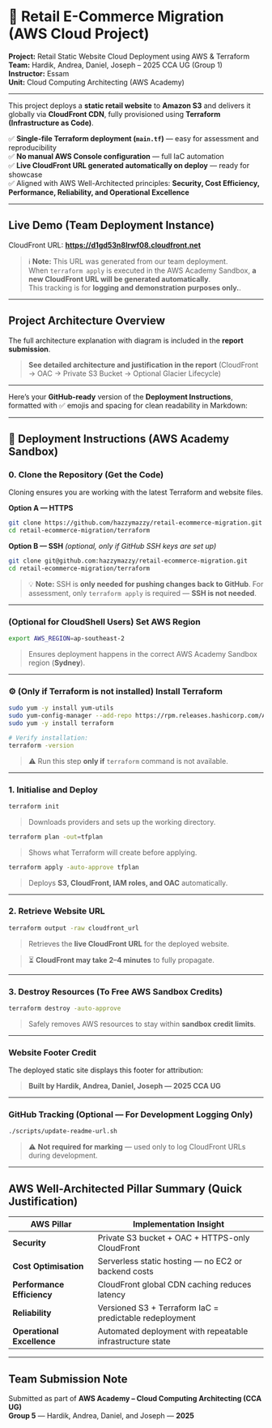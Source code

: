 # 🛒 Retail E-Commerce Migration (AWS Cloud Project)

**Project:** Retail Static Website Cloud Deployment using AWS & Terraform  
**Team:** Hardik, Andrea, Daniel, Joseph – 2025 CCA UG (Group 1)  
**Instructor:** Essam  
**Unit:** Cloud Computing Architecting (AWS Academy)

---

This project deploys a **static retail website** to **Amazon S3** and delivers it globally via **CloudFront CDN**, fully provisioned using **Terraform (Infrastructure as Code)**.

✅ **Single-file Terraform deployment (`main.tf`)** — easy for assessment and reproducibility  
✅ **No manual AWS Console configuration** — full IaC automation  
✅ **Live CloudFront URL generated automatically on deploy** — ready for showcase  
✅ Aligned with AWS Well-Architected principles: **Security, Cost Efficiency, Performance, Reliability, and Operational Excellence**

---

## Live Demo (Team Deployment Instance)

CloudFront URL: **https://d1gd53n8lrwf08.cloudfront.net**

> ℹ **Note:** This URL was generated from our team deployment.  
> When `terraform apply` is executed in the AWS Academy Sandbox, **a new CloudFront URL will be generated automatically**.  
> This tracking is for **logging and demonstration purposes only.**.

---

## Project Architecture Overview

The full architecture explanation with diagram is included in the **report submission**.

> **See detailed architecture and justification in the report** (CloudFront → OAC → Private S3 Bucket → Optional Glacier Lifecycle)

---

Here’s your **GitHub-ready** version of the **Deployment Instructions**, formatted with ✅ emojis and spacing for clean readability in Markdown:

---

## 🚀 Deployment Instructions (AWS Academy Sandbox)

### **0. Clone the Repository (Get the Code)**

Cloning ensures you are working with the latest Terraform and website files.

**Option A — HTTPS**

```bash
git clone https://github.com/hazzymazzy/retail-ecommerce-migration.git
cd retail-ecommerce-migration/terraform
```

**Option B — SSH** *(optional, only if GitHub SSH keys are set up)*

```bash
git clone git@github.com:hazzymazzy/retail-ecommerce-migration.git
cd retail-ecommerce-migration/terraform
```

> 💡 **Note:** SSH is **only needed for pushing changes back to GitHub**.
> For assessment, only `terraform apply` is required — **SSH is not needed**.

---

### **(Optional for CloudShell Users) Set AWS Region**

```bash
export AWS_REGION=ap-southeast-2
```

> Ensures deployment happens in the correct AWS Academy Sandbox region (**Sydney**).

---

### ⚙ **(Only if Terraform is not installed) Install Terraform**

```bash
sudo yum -y install yum-utils
sudo yum-config-manager --add-repo https://rpm.releases.hashicorp.com/AmazonLinux/hashicorp.repo
sudo yum -y install terraform

# Verify installation:
terraform -version
```

> ⚠ Run this step **only if** `terraform` command is not available.

---

### **1. Initialise and Deploy**

```bash
terraform init
```

> Downloads providers and sets up the working directory.

```bash
terraform plan -out=tfplan
```

> Shows what Terraform will create before applying.

```bash
terraform apply -auto-approve tfplan
```

> Deploys **S3, CloudFront, IAM roles, and OAC** automatically.

---

### **2. Retrieve Website URL**

```bash
terraform output -raw cloudfront_url
```

> Retrieves the **live CloudFront URL** for the deployed website.

> ⏳ **CloudFront may take 2–4 minutes** to fully propagate.

---

### **3. Destroy Resources (To Free AWS Sandbox Credits)**

```bash
terraform destroy -auto-approve
```

> Safely removes AWS resources to stay within **sandbox credit limits**.

---

### **Website Footer Credit**

The deployed static site displays this footer for attribution:

> **Built by Hardik, Andrea, Daniel, Joseph — 2025 CCA UG**

---

### **GitHub Tracking (Optional — For Development Logging Only)**

```bash
./scripts/update-readme-url.sh
```

> ⚠ **Not required for marking** — used only to log CloudFront URLs during development.

---



## AWS Well-Architected Pillar Summary (Quick Justification)

| AWS Pillar | Implementation Insight |
|-----------|------------------------|
| **Security** | Private S3 bucket + OAC + HTTPS-only CloudFront |
| **Cost Optimisation** | Serverless static hosting — no EC2 or backend costs |
| **Performance Efficiency** | CloudFront global CDN caching reduces latency |
| **Reliability** | Versioned S3 + Terraform IaC = predictable redeployment |
| **Operational Excellence** | Automated deployment with repeatable infrastructure state |

---

## Team Submission Note

Submitted as part of **AWS Academy – Cloud Computing Architecting (CCA UG)**  
**Group 5** — Hardik, Andrea, Daniel, and Joseph — **2025**

